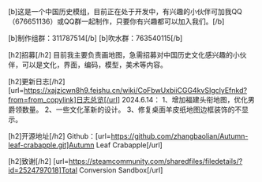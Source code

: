 [b]这是一个中国历史模组，目前正在处于开发中，有兴趣的小伙伴可加我QQ（676651136）或QQ群一起制作，只要你有兴趣都可以加入我们。[/b]

[b]制作组群：311787514[/b]
[b]吹水群：763540115[/b]

[h2]招募[/h2]
目前我主要负责画地图，急需招募对中国历史文化感兴趣的小伙伴，可以是文化，界面，编码，模型，美术等内容。

[h2]更新日志[/h2]
[url=https://xajzicwn8h9.feishu.cn/wiki/CoFbwUxbiiCGG4kvSIgclyEfnkd?from=from_copylink]日志总览[/url]
2024.6.14：
1、增加福建头衔地图，优化男爵领数量。
2、一些文化革新的设计。
3、修复桌面羊皮纸地图边框装饰的不显示。

[h2]开源地址[/h2]
Github：[url=https://github.com/zhangbaolian/Autumn-leaf-crabapple.git]Autumn Leaf Crabapple[/url]

[h2]致谢[/h2]
[url=https://steamcommunity.com/sharedfiles/filedetails/?id=2524797018]Total Conversion Sandbox[/url]